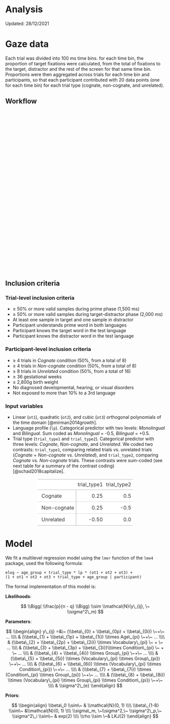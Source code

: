 Analysis
================
Updated: 28/12/2021

# Gaze data

Each trial was divided into 100 ms time bins. for each time bin, the
proportion of target fixations were calculated, from the total of
fixations to the target, distractor and the rest of the screen for that
same time bin. Proportions were then aggregated across trials for each
time bin and participants, so that each participant contributed with 20
data points (one for each time bin) for each trial type (cognate,
non-cognate, and unrelated).

## Workflow

<div id="htmlwidget-5c6a0ab831a99a6c92cb" style="width:80%;height:500px;" class="grViz html-widget"></div>
<script type="application/json" data-for="htmlwidget-5c6a0ab831a99a6c92cb">{"x":{"diagram":"digraph {\n  graph [layout = dot, rankdir = TB]\n  \n  node [shape = rectangle, fontname = \"Arial\"]        \n  rec1 [label = \"Merge Barcelona and Oxford data\"]\n  rec2 [label = \"Impute missing/invalid samples (pending)\"]\n  rec2 [label = \"Extract fixations (pending)\"]\n  rec3 [label = \"For each sample, evaluate if gaze is in target or distractor\"]\n  rec4 [label = \"Divide each trial into 100 ms time bins\"]\n  rec5 [label = \"Aggregate samples from the same time bin and calculate\nthe number of valid samples in target, distractor, or none\"]\n  rec6 [label = \"Exclude time bins 1-3 (pending)\"]\n  rec7 [label = \"Apply trial-level inclusion criteria\"]\n  rec8 [label = \"Apply participant-level inclusion criteria\"]\n\n  \n  # edge definitions with the node IDs\n  rec1 -> rec2 -> rec3 -> rec4 -> rec5 -> rec6 -> rec7 -> rec8\n  }","config":{"engine":"dot","options":null}},"evals":[],"jsHooks":[]}</script>

## Inclusion criteria

### Trial-level inclusion criteria

-   ≥ 50% or more valid samples during prime phase (1,500 ms)
-   ≥ 50% or more valid samples during target-distractor phase (2,000
    ms)
-   At least one sample in target and one sample in distractor
-   Participant understands prime word in both languages
-   Participant knows the target word in the test language
-   Participant knows the distractor word in the test language

### Participant-level inclusion criteria

-   ≥ 4 trials in *Cognate* condition (50%, from a total of 8)
-   ≥ 4 trials in *Non-cognate* condition (50%, from a total of 8)
-   ≥ 8 trials in *Unrelated* condition (50%, from a total of 16)
-   ≥ 36 gestational weeks
-   ≥ 2,800g birth weight
-   No diagnosed developmental, hearing, or visual disorders
-   Not exposed to more than 10% to a 3rd language

### Input variables

-   Linear (`ot1`), quadratic (`ot2`), and cubic (`ot3`) orthogonal
    polynomials of the time domain \[@mirman2014growth\].
-   Language profile (`lp`). Categorical predictor with two levels:
    *Monolingual* and *Bilingual*. Sum coded as *Monolingual* = -0.5,
    *Bilingual* = +0.5.
-   Trial type (`trial_type1` and `trial_type2`). Categorical predictor
    with three levels: *Cognate*, *Non-cognate*, and *Unrelated*. We
    coded two contrasts: `trial_type1`, comparing related trials
    vs. unrelated trials (*Cognate* + *Non-cognate* vs. *Unrelated*),
    and `trial_type2`, comparing *Cognate* vs. *Non-cognate* trials.
    These contrasts were sum-coded (see next table for a summary of the
    contrast coding) \[@schad2018capitalize\].

<table style="font-family: -apple-system, BlinkMacSystemFont, 'Segoe UI', Roboto, Oxygen, Ubuntu, Cantarell, 'Helvetica Neue', 'Fira Sans', 'Droid Sans', Arial, sans-serif; display: table; border-collapse: collapse; margin-left: auto; margin-right: auto; color: #333333; font-size: 16px; font-weight: normal; font-style: normal; background-color: #FFFFFF; width: auto; border-top-style: solid; border-top-width: 2px; border-top-color: #A8A8A8; border-right-style: none; border-right-width: 2px; border-right-color: #D3D3D3; border-bottom-style: solid; border-bottom-width: 2px; border-bottom-color: #A8A8A8; border-left-style: none; border-left-width: 2px; border-left-color: #D3D3D3;">
  
  <thead style="border-top-style: solid; border-top-width: 2px; border-top-color: #D3D3D3; border-bottom-style: solid; border-bottom-width: 2px; border-bottom-color: #D3D3D3; border-left-style: none; border-left-width: 1px; border-left-color: #D3D3D3; border-right-style: none; border-right-width: 1px; border-right-color: #D3D3D3;">
    <tr>
      <th style="color: #333333; background-color: #FFFFFF; font-size: 100%; font-weight: normal; text-transform: inherit; border-left-style: none; border-left-width: 1px; border-left-color: #D3D3D3; border-right-style: none; border-right-width: 1px; border-right-color: #D3D3D3; vertical-align: bottom; padding-top: 5px; padding-bottom: 6px; padding-left: 5px; padding-right: 5px; overflow-x: hidden; text-align: left;" rowspan="1" colspan="1"></th>
      <th style="color: #333333; background-color: #FFFFFF; font-size: 100%; font-weight: normal; text-transform: inherit; border-left-style: none; border-left-width: 1px; border-left-color: #D3D3D3; border-right-style: none; border-right-width: 1px; border-right-color: #D3D3D3; vertical-align: bottom; padding-top: 5px; padding-bottom: 6px; padding-left: 5px; padding-right: 5px; overflow-x: hidden; text-align: right; font-variant-numeric: tabular-nums;" rowspan="1" colspan="1">trial_type1</th>
      <th style="color: #333333; background-color: #FFFFFF; font-size: 100%; font-weight: normal; text-transform: inherit; border-left-style: none; border-left-width: 1px; border-left-color: #D3D3D3; border-right-style: none; border-right-width: 1px; border-right-color: #D3D3D3; vertical-align: bottom; padding-top: 5px; padding-bottom: 6px; padding-left: 5px; padding-right: 5px; overflow-x: hidden; text-align: right; font-variant-numeric: tabular-nums;" rowspan="1" colspan="1">trial_type2</th>
    </tr>
  </thead>
  <tbody style="border-top-style: solid; border-top-width: 2px; border-top-color: #D3D3D3; border-bottom-style: solid; border-bottom-width: 2px; border-bottom-color: #D3D3D3;">
    <tr><td style="padding-top: 8px; padding-bottom: 8px; padding-left: 5px; padding-right: 5px; margin: 10px; border-top-style: solid; border-top-width: 1px; border-top-color: #D3D3D3; border-left-style: none; border-left-width: 1px; border-left-color: #D3D3D3; border-right-style: none; border-right-width: 1px; border-right-color: #D3D3D3; vertical-align: middle; overflow-x: hidden; color: #333333; background-color: #FFFFFF; font-size: 100%; font-weight: initial; text-transform: inherit; border-right-style: solid; border-right-width: 2px; padding-left: 12px; text-align: left;">Cognate</td>
<td style="padding-top: 8px; padding-bottom: 8px; padding-left: 5px; padding-right: 5px; margin: 10px; border-top-style: solid; border-top-width: 1px; border-top-color: #D3D3D3; border-left-style: none; border-left-width: 1px; border-left-color: #D3D3D3; border-right-style: none; border-right-width: 1px; border-right-color: #D3D3D3; vertical-align: middle; overflow-x: hidden; text-align: right; font-variant-numeric: tabular-nums;">0.25</td>
<td style="padding-top: 8px; padding-bottom: 8px; padding-left: 5px; padding-right: 5px; margin: 10px; border-top-style: solid; border-top-width: 1px; border-top-color: #D3D3D3; border-left-style: none; border-left-width: 1px; border-left-color: #D3D3D3; border-right-style: none; border-right-width: 1px; border-right-color: #D3D3D3; vertical-align: middle; overflow-x: hidden; text-align: right; font-variant-numeric: tabular-nums;">0.5</td></tr>
    <tr><td style="padding-top: 8px; padding-bottom: 8px; padding-left: 5px; padding-right: 5px; margin: 10px; border-top-style: solid; border-top-width: 1px; border-top-color: #D3D3D3; border-left-style: none; border-left-width: 1px; border-left-color: #D3D3D3; border-right-style: none; border-right-width: 1px; border-right-color: #D3D3D3; vertical-align: middle; overflow-x: hidden; color: #333333; background-color: #FFFFFF; font-size: 100%; font-weight: initial; text-transform: inherit; border-right-style: solid; border-right-width: 2px; padding-left: 12px; text-align: left;">Non-cognate</td>
<td style="padding-top: 8px; padding-bottom: 8px; padding-left: 5px; padding-right: 5px; margin: 10px; border-top-style: solid; border-top-width: 1px; border-top-color: #D3D3D3; border-left-style: none; border-left-width: 1px; border-left-color: #D3D3D3; border-right-style: none; border-right-width: 1px; border-right-color: #D3D3D3; vertical-align: middle; overflow-x: hidden; text-align: right; font-variant-numeric: tabular-nums;">0.25</td>
<td style="padding-top: 8px; padding-bottom: 8px; padding-left: 5px; padding-right: 5px; margin: 10px; border-top-style: solid; border-top-width: 1px; border-top-color: #D3D3D3; border-left-style: none; border-left-width: 1px; border-left-color: #D3D3D3; border-right-style: none; border-right-width: 1px; border-right-color: #D3D3D3; vertical-align: middle; overflow-x: hidden; text-align: right; font-variant-numeric: tabular-nums;">-0.5</td></tr>
    <tr><td style="padding-top: 8px; padding-bottom: 8px; padding-left: 5px; padding-right: 5px; margin: 10px; border-top-style: solid; border-top-width: 1px; border-top-color: #D3D3D3; border-left-style: none; border-left-width: 1px; border-left-color: #D3D3D3; border-right-style: none; border-right-width: 1px; border-right-color: #D3D3D3; vertical-align: middle; overflow-x: hidden; color: #333333; background-color: #FFFFFF; font-size: 100%; font-weight: initial; text-transform: inherit; border-right-style: solid; border-right-width: 2px; padding-left: 12px; text-align: left;">Unrelated</td>
<td style="padding-top: 8px; padding-bottom: 8px; padding-left: 5px; padding-right: 5px; margin: 10px; border-top-style: solid; border-top-width: 1px; border-top-color: #D3D3D3; border-left-style: none; border-left-width: 1px; border-left-color: #D3D3D3; border-right-style: none; border-right-width: 1px; border-right-color: #D3D3D3; vertical-align: middle; overflow-x: hidden; text-align: right; font-variant-numeric: tabular-nums;">-0.50</td>
<td style="padding-top: 8px; padding-bottom: 8px; padding-left: 5px; padding-right: 5px; margin: 10px; border-top-style: solid; border-top-width: 1px; border-top-color: #D3D3D3; border-left-style: none; border-left-width: 1px; border-left-color: #D3D3D3; border-right-style: none; border-right-width: 1px; border-right-color: #D3D3D3; vertical-align: middle; overflow-x: hidden; text-align: right; font-variant-numeric: tabular-nums;">0.0</td></tr>
  </tbody>
  
  
</table>

# Model

We fit a multilevel regression model using the `lmer` function of the
`lme4` package, used the following formula:

    elog ~ age_group + trial_type * lp * (ot1 + ot2 + ot3) +
    (1 + ot1 + ot2 + ot3 + trial_type + age_group | participant)

The formal implementation of this model is:

**Likelihoods**:

$$
\\Bigg( \\frac{p}{n - q} \\Bigg) \\sim \\mathcal{N}(y\_{ij}, \~ \\sigma^2\_m)
$$

**Parameters**:

$$
\\begin{align}
y\_{ij} =&\~ (\\beta\_{0} + \\beta\_{0p} + \\beta\_{0i}) \~+\~ ... \\\\ 
& (\\beta\_{1} + \\beta\_{1p} + \\beta\_{1i}) \\times Age\_{pi} \~+\~ ... \\\\
& (\\beta\_{2} + \\beta\_{2p} + \\beta\_{2i}) \\times Vocabulary\_{pi} \~ + \~ ... \\\\
& (\\beta\_{3} + \\beta\_{3p} + \\beta\_{3i})\\times Condition\_{pi} \~ + \~ ... \\\\
& (\\beta\_{4} + \\beta\_{4i}) \\times Group\_{pi} \~+\~ ... \\\\
& (\\beta\_{5} + \\beta\_{5i}) \\times (Vocabulary\_{pi} \\times Group\_{pi}) \~+\~ ... \\\\
& (\\beta\_{6} + \\beta\_{6i}) \\times (Vocabulary\_{pi} \\times Condition\_{pi}) \~+\~ ... \\\\
& (\\beta\_{7} + \\beta\_{7i}) \\times (Condition\_{pi} \\times Group\_{pi}) \~+\~ ... \\\\
& (\\beta\_{8} + \\beta\_{8i}) \\times (Vocabulary\_{pi} \\times Group\_{pi} \\times Condition\_{pi}) \~+\~ \\\\ & \\sigma^2\_{e}
\\end{align}
$$

**Priors**:

$$
\\begin{align}
\\beta\_0 \\sim\~ & \\mathcal{N}(0, 1) \\\\
\\beta\_{1-8} \\sim\~ &\\mathcal{N}(0, 1) \\\\
\\sigma\_m, \~\\sigma^2,\~ \\sigma^2\_p,\~ \\sigma^2\_i \\sim\~ & exp(2) \\\\
\\rho \\sim \~&  LKJ(2)
\\end{align}
$$

